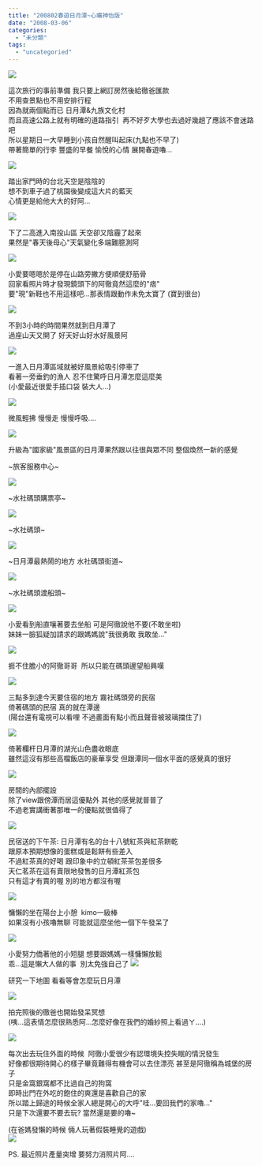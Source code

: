 ```yaml
---
title: "200802春遊日月潭~心曠神怡版"
date: "2008-03-06"
categories: 
  - "未分類"
tags: 
  - "uncategoried"
---
```


![](images/2305881339_720dca1d4f.jpg)

這次旅行的事前準備 我只要上網訂房然後給徹爸匯款  
不用查景點也不用安排行程  
因為就兩個點而已 日月潭&九族文化村  
而且高速公路上就有明確的道路指引  再不好歹大學也去過好幾趟了應該不會迷路吧  
所以星期日一大早睡到小孩自然醒叫起床(九點也不早了)  
帶著簡單的行李 豐盛的早餐 愉悅的心情 展開春遊嚕...  
  
![](images/2305881339_720dca1d4f.jpg)  

踏出家門時的台北天空是陰陰的  
想不到車子過了桃園後變成這大片的藍天  
心情更是給他大大的好阿...  
  
![](images/2306682894_dd28cfd7ea.jpg)  
  
下了二高進入南投山區 天空卻又陰霾了起來  
果然是"春天後母心"天氣變化多端難臆測阿  
  
![](images/2306682774_84f6356822.jpg)  
  
小愛要嗯嗯於是停在山路旁撇方便順便舒筋骨  
回家看照片時才發現鏡頭下的阿徹竟然這麼的"痞"  
要"現"新鞋也不用這樣吧...那表情跟動作未免太寶了 (寶到很台)  
  
![](images/2306682292_ff6f498937.jpg)  
  
不到3小時的時間果然就到日月潭了  
過座山天又開了 好天好山好水好風景阿  
  
![](images/2305879907_f33834d7b9.jpg)  
  
一進入日月潭區域就被好風景給吸引停車了  
看著一旁垂釣的漁人 忍不住驚呼日月潭怎麼這麼美  
(小愛最近很愛手插口袋 裝大人...)  
  
![](images/2305878841_0215493e5f.jpg)  
  
微風輕拂 慢慢走 慢慢呼吸....  
  
![](images/2306679408_f03fb8d63a.jpg)  
  
升級為"國家級"風景區的日月潭果然跟以往很與眾不同 整個煥然一新的感覺   
  
~旅客服務中心~  
  
![](images/2306675462_ab413b3e28.jpg)  
  
~水社碼頭購票亭~  
  
![](images/2306678858_d7e03cfdcc.jpg)  
  
~水社碼頭~  
  
![](images/2306678700_4997aa9824.jpg)  
  
~日月潭最熱鬧的地方 水社碼頭街道~  
  
![](images/2305877667_b466f3a562.jpg)  
  
~水社碼頭渡船頭~  
  
![](images/2306676410_789583053f.jpg)  
  
小愛看到船直嚷著要去坐船 可是阿徹說他不要(不敢坐啦)  
妹妹一臉狐疑加請求的跟媽媽說"我很勇敢 我敢坐..."  
  
![](images/2306677506_6e3d170742.jpg)  
  
捱不住膽小的阿徹哥哥  所以只能在碼頭邊望船興嘆  
  
![](images/2306676586_5ddc2f0a8f.jpg)  
  
三點多到達今天要住宿的地方 霧社碼頭旁的民宿  
倚著碼頭的民宿 真的就在潭邊  
(陽台還有電視可以看哩 不過畫面有點小而且聲音被玻璃擋住了)  
  
![](images/2305874491_8fe27210ff.jpg)  
  
倚著欄杆日月潭的湖光山色盡收眼底  
雖然這沒有那些高檔飯店的豪華享受 但跟潭同一個水平面的感覺真的很好  
  
![](images/2305874281_99d5819cbb.jpg)  
  
房間的內部擺設   
除了view跟傍潭而居這優點外 其他的感覺就普普了  
不過老實講衝著那唯一的優點就很值得了  
  
![](images/2306674854_68796a07c3.jpg)  
  
民宿送的下午茶: 日月潭有名的台十八號紅茶與紅茶餅乾  
跟原本預期想像的蛋糕或是鬆餅有些差入  
不過紅茶真的好喝 跟印象中的立頓紅茶茶包差很多  
天仁茗茶在這有賣限地發售的日月潭紅茶包   
只有這才有賣的喔 別的地方都沒有喔  
  
![](images/2305873665_0101f7124a.jpg)  
  
慵懶的坐在陽台上小憩  kimo一級棒  
如果沒有小孩嚕無聊 可能就這麼坐他一個下午發呆了  
  
![](images/2306673994_9a429e33d9.jpg)  
  
小愛努力僑著他的小短腿 想要跟媽媽一樣慵懶放鬆  
乖...這是懶大人做的事  別太免強自己了 ![](images/2306674194_4eb84c6697.jpg)  
  
研究一下地圖 看看等會怎麼玩日月潭  
  
![](images/2306673774_a0295e9467.jpg)  
  
拍完照後的徹爸也開始發呆冥想  
(咦...這表情怎麼很熟悉阿...怎麼好像在我們的婚紗照上看過ㄚ....)  
  
![](images/2305872677_51ab7d9d94.jpg)  
  
每次出去玩住外面的時候  阿徹小愛很少有認環境失控失眠的情況發生  
好像都很期待開心的樣子畢竟難得有機會可以去住漂亮 甚至是阿徹稱為城堡的房子  
只是金窩銀窩都不比過自己的狗窩  
即時出門在外吃的飽住的爽還是喜歡自己的家  
所以踏上歸途的時候全家人總是開心的大呼"哇...要回我們的家嚕..."  
只是下次還要不要去玩? 當然還是要的嚕~  
  
(在爸媽發懶的時候 倆人玩著假裝睡覺的遊戲)  
![](images/2305872093_9e459ac62a.jpg)  
  
PS. 最近照片產量突增 要努力消照片阿....
